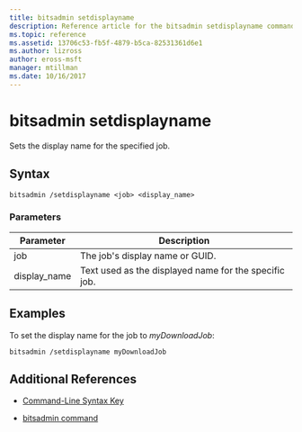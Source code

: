 ```yaml
---
title: bitsadmin setdisplayname
description: Reference article for the bitsadmin setdisplayname command, which sets the display name of the specified job.
ms.topic: reference
ms.assetid: 13706c53-fb5f-4879-b5ca-82531361d6e1
ms.author: lizross
author: eross-msft
manager: mtillman
ms.date: 10/16/2017
---
```


# bitsadmin setdisplayname

Sets the display name for the specified job.

## Syntax

```
bitsadmin /setdisplayname <job> <display_name>
```

### Parameters

| Parameter | Description |
| --------- | ----------- |
| job | The job's display name or GUID. |
| display_name | Text used as the displayed name for the specific job. |

## Examples

To set the display name for the job to *myDownloadJob*:

```
bitsadmin /setdisplayname myDownloadJob
```

## Additional References

- [Command-Line Syntax Key](command-line-syntax-key.md)

- [bitsadmin command](bitsadmin.md)
